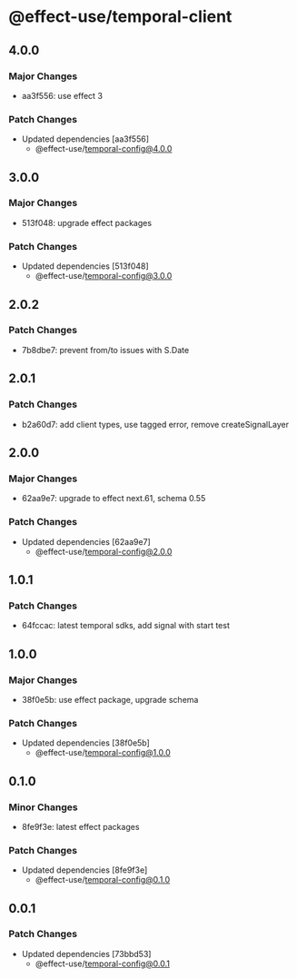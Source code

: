 # @effect-use/temporal-client

## 4.0.0

### Major Changes

- aa3f556: use effect 3

### Patch Changes

- Updated dependencies [aa3f556]
  - @effect-use/temporal-config@4.0.0

## 3.0.0

### Major Changes

- 513f048: upgrade effect packages

### Patch Changes

- Updated dependencies [513f048]
  - @effect-use/temporal-config@3.0.0

## 2.0.2

### Patch Changes

- 7b8dbe7: prevent from/to issues with S.Date

## 2.0.1

### Patch Changes

- b2a60d7: add client types, use tagged error, remove createSignalLayer

## 2.0.0

### Major Changes

- 62aa9e7: upgrade to effect next.61, schema 0.55

### Patch Changes

- Updated dependencies [62aa9e7]
  - @effect-use/temporal-config@2.0.0

## 1.0.1

### Patch Changes

- 64fccac: latest temporal sdks, add signal with start test

## 1.0.0

### Major Changes

- 38f0e5b: use effect package, upgrade schema

### Patch Changes

- Updated dependencies [38f0e5b]
  - @effect-use/temporal-config@1.0.0

## 0.1.0

### Minor Changes

- 8fe9f3e: latest effect packages

### Patch Changes

- Updated dependencies [8fe9f3e]
  - @effect-use/temporal-config@0.1.0

## 0.0.1

### Patch Changes

- Updated dependencies [73bbd53]
  - @effect-use/temporal-config@0.0.1
